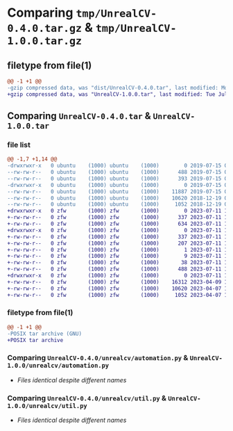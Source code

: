 # Comparing `tmp/UnrealCV-0.4.0.tar.gz` & `tmp/UnrealCV-1.0.0.tar.gz`

## filetype from file(1)

```diff
@@ -1 +1 @@
-gzip compressed data, was "dist/UnrealCV-0.4.0.tar", last modified: Mon Jul 15 04:50:57 2019, max compression
+gzip compressed data, was "UnrealCV-1.0.0.tar", last modified: Tue Jul 11 15:40:15 2023, max compression
```

## Comparing `UnrealCV-0.4.0.tar` & `UnrealCV-1.0.0.tar`

### file list

```diff
@@ -1,7 +1,14 @@
-drwxrwxr-x   0 ubuntu    (1000) ubuntu    (1000)        0 2019-07-15 04:50:57.000000 UnrealCV-0.4.0/
--rw-rw-r--   0 ubuntu    (1000) ubuntu    (1000)      488 2019-07-15 04:42:29.000000 UnrealCV-0.4.0/setup.py
--rw-rw-r--   0 ubuntu    (1000) ubuntu    (1000)      393 2019-07-15 04:50:57.000000 UnrealCV-0.4.0/PKG-INFO
-drwxrwxr-x   0 ubuntu    (1000) ubuntu    (1000)        0 2019-07-15 04:50:57.000000 UnrealCV-0.4.0/unrealcv/
--rw-rw-r--   0 ubuntu    (1000) ubuntu    (1000)    11887 2019-07-15 04:39:23.000000 UnrealCV-0.4.0/unrealcv/__init__.py
--rw-rw-r--   0 ubuntu    (1000) ubuntu    (1000)    10620 2018-12-19 03:00:54.000000 UnrealCV-0.4.0/unrealcv/automation.py
--rw-rw-r--   0 ubuntu    (1000) ubuntu    (1000)     1052 2018-12-19 03:00:54.000000 UnrealCV-0.4.0/unrealcv/util.py
+drwxrwxr-x   0 zfw       (1000) zfw       (1000)        0 2023-07-11 15:40:15.243086 UnrealCV-1.0.0/
+-rw-rw-r--   0 zfw       (1000) zfw       (1000)      337 2023-07-11 15:40:15.243086 UnrealCV-1.0.0/PKG-INFO
+-rw-rw-r--   0 zfw       (1000) zfw       (1000)      634 2023-07-11 15:37:46.000000 UnrealCV-1.0.0/README.md
+drwxrwxr-x   0 zfw       (1000) zfw       (1000)        0 2023-07-11 15:40:15.243086 UnrealCV-1.0.0/UnrealCV.egg-info/
+-rw-rw-r--   0 zfw       (1000) zfw       (1000)      337 2023-07-11 15:40:15.000000 UnrealCV-1.0.0/UnrealCV.egg-info/PKG-INFO
+-rw-rw-r--   0 zfw       (1000) zfw       (1000)      207 2023-07-11 15:40:15.000000 UnrealCV-1.0.0/UnrealCV.egg-info/SOURCES.txt
+-rw-rw-r--   0 zfw       (1000) zfw       (1000)        1 2023-07-11 15:40:15.000000 UnrealCV-1.0.0/UnrealCV.egg-info/dependency_links.txt
+-rw-rw-r--   0 zfw       (1000) zfw       (1000)        9 2023-07-11 15:40:15.000000 UnrealCV-1.0.0/UnrealCV.egg-info/top_level.txt
+-rw-rw-r--   0 zfw       (1000) zfw       (1000)       38 2023-07-11 15:40:15.243086 UnrealCV-1.0.0/setup.cfg
+-rw-rw-r--   0 zfw       (1000) zfw       (1000)      488 2023-07-11 15:40:07.000000 UnrealCV-1.0.0/setup.py
+drwxrwxr-x   0 zfw       (1000) zfw       (1000)        0 2023-07-11 15:40:15.243086 UnrealCV-1.0.0/unrealcv/
+-rw-rw-r--   0 zfw       (1000) zfw       (1000)    16312 2023-04-09 14:40:03.000000 UnrealCV-1.0.0/unrealcv/__init__.py
+-rw-rw-r--   0 zfw       (1000) zfw       (1000)    10620 2023-04-07 14:00:53.000000 UnrealCV-1.0.0/unrealcv/automation.py
+-rw-rw-r--   0 zfw       (1000) zfw       (1000)     1052 2023-04-07 14:00:53.000000 UnrealCV-1.0.0/unrealcv/util.py
```

### filetype from file(1)

```diff
@@ -1 +1 @@
-POSIX tar archive (GNU)
+POSIX tar archive
```

### Comparing `UnrealCV-0.4.0/unrealcv/automation.py` & `UnrealCV-1.0.0/unrealcv/automation.py`

 * *Files identical despite different names*

### Comparing `UnrealCV-0.4.0/unrealcv/util.py` & `UnrealCV-1.0.0/unrealcv/util.py`

 * *Files identical despite different names*

